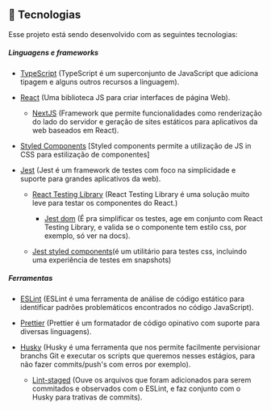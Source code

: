 ## 🚀 Tecnologias

Esse projeto está sendo desenvolvido com as seguintes tecnologias:

##### Linguagens e frameworks

- [TypeScript](https://www.typescriptlang.org/) (TypeScript é um superconjunto de JavaScript que adiciona tipagem e alguns outros recursos a linguagem).

- [React](https://reactjs.org) (Uma biblioteca JS para criar interfaces de página Web).

  - [NextJS](https://nextjs.org/) (Framework que permite funcionalidades como renderização do lado do servidor e geração de sites estáticos para aplicativos da web baseados em React).

- [Styled Components](https://styled-components.com/) [Styled components permite a utilização de JS in CSS para estilização de componentes]

- [Jest](https://jestjs.io/) (Jest é um framework de testes com foco na simplicidade e suporte para grandes aplicativos da web).

  - [React Testing Library](https://testing-library.com/docs/react-testing-library/intro/) (React Testing Library é uma solução muito leve para testar os componentes do React.)
    - [Jest dom](https://github.com/testing-library/jest-dom) (É pra simplificar os testes, age em conjunto com React Testing Library, e valida se o componente tem estilo css, por exemplo, só ver na docs).
  
  - [Jest styled components]()(é um utilitário para testes css, incluindo uma experiência de testes em snapshots)

##### Ferramentas

- [ESLint](https://eslint.org/) (ESLint é uma ferramenta de análise de código estático para identificar padrões problemáticos encontrados no código JavaScript).

- [Prettier](https://prettier.io/) (Prettier é um formatador de código opinativo com suporte para diversas linguagens).

- [Husky](https://www.npmjs.com/package/husky) (Husky é uma ferramenta que nos permite facilmente pervisionar branchs Git e executar os scripts que queremos nesses estágios, para não fazer commits/push's com erros por exemplo).

  - [Lint-staged](https://www.npmjs.com/package/lint-staged) (Ouve os arquivos que foram adicionados para serem commitados e observados com o ESLint, e faz conjunto com o Husky para trativas de commits).
